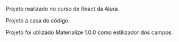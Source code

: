 Projeto realizado no curso de React da Alura. 

Projeto a casa do código.

Projeto foi utilizado Materialize 1.0.0 como estilizador dos campos.
